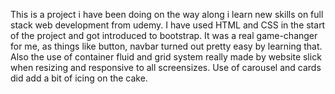This is a project i have been doing on the way along i learn new skills on full stack web development from udemy.
I have used HTML and CSS in the start of the project and got introduced to bootstrap.
It was a real game-changer for me, as things like button, navbar turned out pretty easy by learning that.
Also the use of container fluid  and grid system really made by website slick when resizing and responsive to all screensizes.
Use of carousel and cards did add a bit of icing on the cake.
